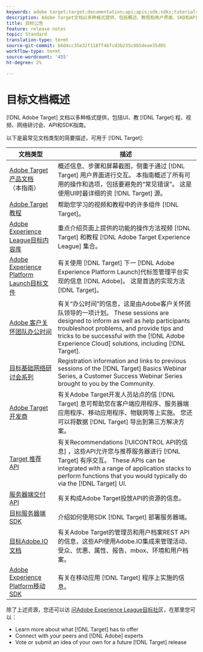 ```yaml
---
keywords: adobe target;target;documentation;api;apis;sdk;sdks;tutorials;doc;documentation
description: Adobe Target文档以多种格式提供，包括概述、教程和用户界面、SKD和API指南。
title: 目标公告
feature: release notes
topic: Standard
translation-type: tm+mt
source-git-commit: b6d4cc35e32f118ff46fcd3b235c8b5deae35d05
workflow-type: tm+mt
source-wordcount: '455'
ht-degree: 2%

---
```



# 目标文档概述

[!DNL Adobe Target] 文档以多种格式提供，包括UI、教 [!DNL Target] 程、视频、网络研讨会、API和SDK指南。

以下是最常见文档类型的简要描述，可用于 [!DNL Target]:

| 文档类型 | 描述 |
| --- | --- |
| [Adobe Target产品文档](/help/target-home.md)<br>（本指南） | 概述信息、步骤和屏幕截图，侧重于通过 [!DNL Target] 用户界面进行交互。 本指南概述了所有可用的操作和选项，包括要避免的“常见错误”。 这是使用UI时最详细的资 [!DNL Target] 源。 |
| [Adobe Target教程](https://docs.adobe.com/content/help/en/target-learn/tutorials/overview.html) | 帮助您学习的视频和教程中的许多组件 [!DNL Target]。 |
| [Adobe Experience League目标内容库](https://guided.adobe.com/#recommended/solutions/target) | 重点介绍页面上提供的功能的操作方法视频 [!DNL Target] 和教程 [!DNL Adobe Target Experience League] 集合。 |
| [Adobe Experience Platform Launch目标文件](/help/c-implementing-target/c-implementing-target-for-client-side-web/how-to-deployatjs/cmp-implementing-target-using-adobe-launch.md) | 有关使用 [!DNL Target] 下一 [!DNL Adobe Experience Platform Launch]代标签管理平台实现的信息 [!DNL Adobe]。 这是首选的实现方法 [!DNL Target]。 |
| [Adobe 客户关怀团队办公时间](/help/cmp-resources-and-contact-information.md#concept_58EA30379D3B48C4848BA2A8C464A5B7) | 有关“办公时间”的信息，这是由Adobe客户关怀团队领导的一项计划。 These sessions are designed to inform as well as help participants troubleshoot problems, and provide tips and tricks to be successful with the [!DNL Adobe Experience Cloud] solutions, including [!DNL Target]. |
| [目标基础网络研讨会系列](https://landing.adobe.com/acs/2018/na/adobe-target/registration.html) | Registration information and links to previous sessions of the [!DNL Target] Basics Webinar Series, a Customer Success Webinar Series brought to you by the Community. |
| [Adobe Target开发商](http://developers.adobetarget.com/) | 有关Adobe Target开发人员站点的信 [!DNL Target] 息可帮助您在客户端应用程序、服务器端应用程序、移动应用程序、物联网等上实施。 您还可以将数据 [!DNL Target] 导出到第三方解决方案。 |
| [Target 推荐 API](https://developers.adobetarget.com/api/recommendations/) | 有关Recommendations [!UICONTROL API的信息] ，这些API允许您与推荐服务器进行 [!DNL Target] 有序交互。 These APIs can be integrated with a range of application stacks to perform functions that you would typically do via the [!DNL Target] UI. |
| [服务器端交付 API](https://developers.adobetarget.com/api/delivery-api/) | 有关构成Adobe Target投放API的资源的信息。 |
| [目标服务器端SDK](https://adobetarget-sdks.gitbook.io/docs/) | 介绍如何使用SDK [!DNL Target] 部署服务器端。 |
| [目标Adobe.IO文档](http://developers.adobetarget.com/api/#introduction) | 有关Adobe Target的管理员和用户档案REST API的信息，这些API使用Adobe.IO集成来管理活动、受众、优惠、属性、报告、mbox、环境和用户档案。 |
| [Adobe Experience Platform移动SDK](https://aep-sdks.gitbook.io/docs/using-mobile-extensions/adobe-target) | 有关在移动应用 [!DNL Target] 程序上实施的信息。 |

除了上述资源，您还可以访 [问Adobe Experience League目标社](https://experienceleaguecommunities.adobe.com/t5/adobe-target/ct-p/adobe-target-community)区，在那里您可以：

* Learn more about what [!DNL Target] has to offer
* Connect with your peers and [!DNL Adobe] experts
* Vote or submit an idea of your own for a future [!DNL Target] release